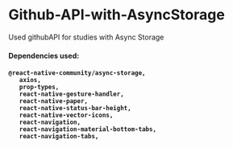 # Github-API-with-AsyncStorage
Used githubAPI for studies with Async Storage

<h4>Dependencies used:<h4>
  
 ```
@react-native-community/async-storage,
    axios,
    prop-types,
    react-native-gesture-handler,
    react-native-paper,
    react-native-status-bar-height,
    react-native-vector-icons,
    react-navigation,
    react-navigation-material-bottom-tabs,
    react-navigation-tabs,
```
